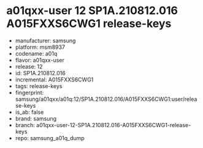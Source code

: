 # a01qxx-user 12 SP1A.210812.016 A015FXXS6CWG1 release-keys
- manufacturer: samsung
- platform: msm8937
- codename: a01q
- flavor: a01qxx-user
- release: 12
- id: SP1A.210812.016
- incremental: A015FXXS6CWG1
- tags: release-keys
- fingerprint: samsung/a01qxx/a01q:12/SP1A.210812.016/A015FXXS6CWG1:user/release-keys
- is_ab: false
- brand: samsung
- branch: a01qxx-user-12-SP1A.210812.016-A015FXXS6CWG1-release-keys
- repo: samsung_a01q_dump
